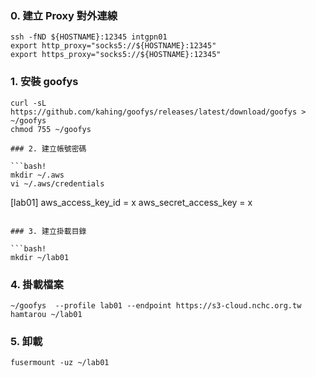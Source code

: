 ### 0. 建立 Proxy 對外連線

```bash!
ssh -fND ${HOSTNAME}:12345 intgpn01
export http_proxy="socks5://${HOSTNAME}:12345"
export https_proxy="socks5://${HOSTNAME}:12345" 
```

### 1. 安裝 goofys 

```bash!
curl -sL https://github.com/kahing/goofys/releases/latest/download/goofys > ~/goofys
chmod 755 ~/goofys

### 2. 建立帳號密碼

```bash!
mkdir ~/.aws
vi ~/.aws/credentials
```

[lab01]
aws_access_key_id = x
aws_secret_access_key =  x
```

### 3. 建立掛載目錄

```bash!
mkdir ~/lab01
```

### 4. 掛載檔案
```bash!
~/goofys  --profile lab01 --endpoint https://s3-cloud.nchc.org.tw hamtarou ~/lab01

```

### 5. 卸載
```bash!
fusermount -uz ~/lab01
```

